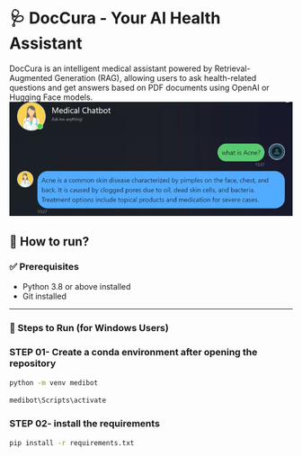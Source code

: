# 🩺 DocCura - Your AI Health Assistant

DocCura is an intelligent medical assistant powered by Retrieval-Augmented Generation (RAG), allowing users to ask health-related questions and get answers based on PDF documents using OpenAI or Hugging Face models.
![Landing Page](Screenshot/Interface.png)

## 🚀 How to run?
### ✅ Prerequisites
- Python 3.8 or above installed
- Git installed

---

### 📌 Steps to Run (for Windows Users)

### STEP 01- Create a conda environment after opening the repository

```bash
python -m venv medibot 
```

```bash
medibot\Scripts\activate
```


### STEP 02- install the requirements
```bash
pip install -r requirements.txt
```
